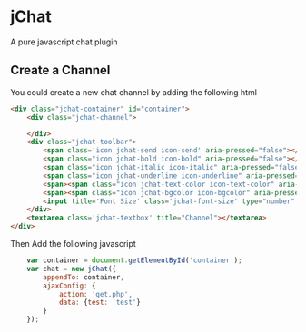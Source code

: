 # jChat
A pure javascript chat plugin


## Create a Channel

You could create a new chat channel by adding the following html

```html
<div class="jchat-container" id="container">
    <div class="jchat-channel">

    </div>
    <div class="jchat-toolbar">
        <span class='icon jchat-send icon-send' aria-pressed="false"></span>
        <span class="icon jchat-bold icon-bold" aria-pressed="false"></span>
        <span class="icon jchat-italic icon-italic" aria-pressed="false"></span>
        <span class="icon jchat-underline icon-underline" aria-pressed="false"></span>
        <span><span class="icon jchat-text-color icon-text-color" aria-pressed="false"></span></span>
        <span><span class="icon jchat-bgcolor icon-bgcolor" aria-pressed="false"></span></span>
        <input title='Font Size' class='jchat-font-size' type="number" value="14">
    </div>
    <textarea class='jchat-textbox' title="Channel"></textarea>
</div>
```

Then Add the following javascript
```javascript
    var container = document.getElementById('container');
    var chat = new jChat({
        appendTo: container,
        ajaxConfig: {
            action: 'get.php',
            data: {test: 'test'}
        }
    });
```